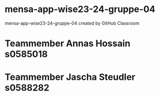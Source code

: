 # mensa-app-wise23-24-gruppe-04
mensa-app-wise23-24-gruppe-04 created by GitHub Classroom
# Teammember Annas Hossain s0585018 
# Teammember Jascha Steudler s0588282 
